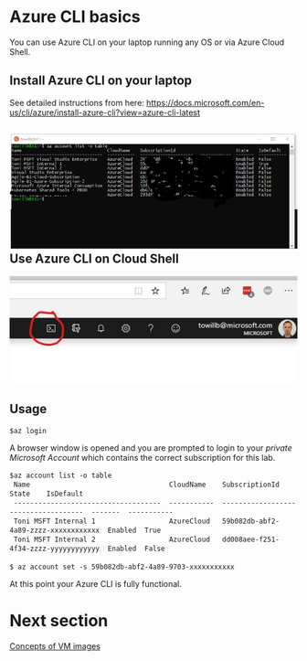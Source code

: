 
Azure CLI basics
===========================

You can use Azure CLI on your laptop running any OS or via Azure Cloud Shell.

Install Azure CLI on your laptop
--------------------------------

See detailed instructions from here:
https://docs.microsoft.com/en-us/cli/azure/install-azure-cli?view=azure-cli-latest

![WSL](/images/wsl1.jpg)
Use Azure CLI on Cloud Shell
----------------------------

![Cloud Shell](/images/cloudshell1.jpg)

Usage
-----
```
$az login
```
A browser window is opened and you are prompted to login to your *private Microsoft Account* which contains the correct subscription for this lab.

```
$az account list -o table
 Name                                  CloudName    SubscriptionId                        State    IsDefault
 ------------------------------------  -----------  ------------------------------------  -------  -----------
 Toni MSFT Internal 1                  AzureCloud   59b082db-abf2-4a89-zzzz-xxxxxxxxxxxx  Enabled  True
 Toni MSFT Internal 2                  AzureCloud   dd008aee-f251-4f34-zzzz-yyyyyyyyyyyy  Enabled  False

$ az account set -s 59b082db-abf2-4a89-9703-xxxxxxxxxxx
```

At this point your Azure CLI is fully functional.


Next section
===
[Concepts of VM images](azure-vmimages.md)